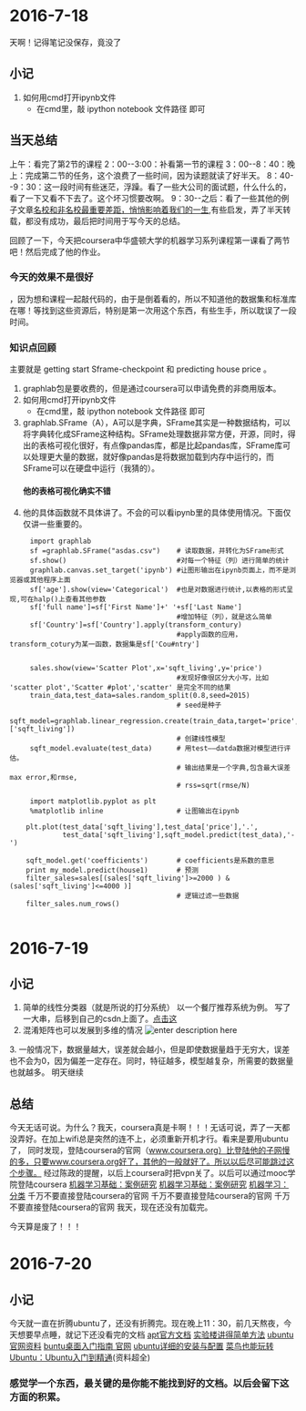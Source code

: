 # 2016-7-18
天啊！记得笔记没保存，竟没了

## 小记 
1. 如何用cmd打开ipynb文件
    * 在cmd里，敲 ipython notebook 文件路径 即可
## 当天总结
上午：看完了第2节的课程
2：00--3:00：补看第一节的课程
3：00--8：40：晚上：完成第二节的任务，这个浪费了一些时间，因为读题就读了好半天。
8：40--9：30：这一段时间有些迷茫，浮躁。看了一些大公司的面试题，什么什么的，看了一下又看不下去了。这个坏习惯要改啊。
9：30--之后：看了一些其他的例子文章[名校和非名校最重要差距，悄悄影响着我们的一生](http://mp.weixin.qq.com/s?__biz=MzA5NzIyNjgwMA==&mid=2654418131&idx=1&sn=2b6c27c8682573beea405a7904c9b92e&scene=23&srcid=0716WL8oP0qSCLpSiqwsAh45#rd),有些启发，弄了半天转载，都没有成功，最后把时间用于写今天的总结。

回顾了一下，今天把coursera中华盛顿大学的机器学习系列课程第一课看了两节吧！然后完成了他的作业。 
### 今天的效果不是很好 ###
，因为想和课程一起敲代码的，由于是倒着看的，所以不知道他的数据集和标准库在哪！等找到这些资源后，特别是第一次用这个东西，有些生手，所以耽误了一段时间。

### 知识点回顾
主要就是 getting start Sframe-checkpoint 和 predicting house price 。
1. graphlab包是要收费的，但是通过coursera可以申请免费的非商用版本。
2. 如何用cmd打开ipynb文件
    * 在cmd里，敲 ipython notebook 文件路径 即可
3. graphlab.SFrame（A），A可以是字典，SFrame其实是一种数据结构，可以将字典转化成SFrame这种结构。SFrame处理数据非常方便，开源，同时，得出的表格可视化很好，有点像pandas库，都是比起pandas库，SFrame库可以处理更大量的数据，就好像pandas是将数据加载到内存中运行的，而SFrame可以在硬盘中运行（我猜的）。
   #### 他的表格可视化确实不错
4. 他的具体函数就不具体讲了。不会的可以看ipynb里的具体使用情况。下面仅仅讲一些重要的。
```
     import graphlab
     sf =graphlab.SFrame("asdas.csv")    # 读取数据，并转化为SFrame形式
     sf.show()                           #对每一个特征（列）进行简单的统计
     graphlab.canvas.set_target('ipynb') #让图形输出在ipynb页面上，而不是浏览器或其他程序上面
     sf['age'].show(view='Categorical')  #也是对数据进行统计,以表格的形式呈现,可在halp()上查看其他参数
     sf['full name']=sf['First Name']+' '+sf['Last Name']
                                         #增加特征（列），就是这么简单
     sf['Country']=sf['Country'].apply(transform_contury)
                                         #apply函数的应用，transform_cotury为某一函数，数据集是sf['Cou#ntry']
     
     
     sales.show(view='Scatter Plot',x='sqft_living',y='price') 
                                         #发现好像很区分大小写，比如 'scatter plot','Scatter #plot','scatter' 是完全不同的结果
     train_data,test_data=sales.random_split(0.8,seed=2015)
                                         # seed是种子
     sqft_model=graphlab.linear_regression.create(train_data,target='price',features=['sqft_living'])
                                         # 创建线性模型
     sqft_model.evaluate(test_data)      # 用test——datda数据对模型进行评估。
                                         # 输出结果是一个字典,包含最大误差max error,和rmse,
                                         # rss=sqrt(rmse/N)
     
     import matplotlib.pyplot as plt
     %matplotlib inline                  # 让图输出在ipynb

    plt.plot(test_data['sqft_living'],test_data['price'],'.',
             test_data['sqft_living'],sqft_model.predict(test_data),'-')
    
    sqft_model.get('coefficients')       # coefficients是系数的意思
    print my_model.predict(house1)       # 预测
    filter_sales=sales[(sales['sqft_living']>=2000 ) & (sales['sqft_living']<=4000 )]
                                         # 逻辑过滤一些数据
    filter_sales.num_rows()
        

```


# 2016-7-19 
## 小记
1. 简单的线性分类器（就是所说的打分系统）
    以一个餐厅推荐系统为例。
    写了一大串，后移到自己的csdn上面了。[点击这](http://blog.csdn.net/mosbest/article/details/51953523)
2. 混淆矩阵也可以发展到多维的情况
 ![enter description here][1]

[1]: ./images/%E6%97%A0%E6%A0%87%E9%A2%98.png "无标题.png"
3. 一般情况下，数据量越大，误差就会越小，但是即使数据量趋于无穷大，误差也不会为0，因为偏差一定存在。同时，特征越多，模型越复杂，所需要的数据量也就越多。
明天继续

## 总结
今天无话可说。为什么？我天，coursera真是卡啊！！！无话可说，弄了一天都没弄好。在加上wifi总是突然的连不上，必须重新开机才行。看来是要用ubuntu了，
同时发现，登陆coursera的官网（www.coursera.org）比登陆他的子网慢的多，只要www.coursera.org好了，其他的一般就好了。所以以后尽可能跳过这个步骤。
经过陈政的提醒，以后上coursera时把vpn关了。以后可以通过mooc学院登陆coursera [机器学习基础：案例研究](http://mooc.guokr.com/course/6199/Machine-Learning-Foundations--A-Case-Study-Approach/)
[机器学习基础：案例研究](https://www.coursera.org/learn/ml-foundations/home/welcome)
[机器学习：分类](http://mooc.guokr.com/course/6206/Machine-Learning--Classification/)
千万不要直接登陆coursera的官网
千万不要直接登陆coursera的官网
千万不要直接登陆coursera的官网
我天，现在还没有加载完。
 
 今天算是废了！！！
 
  
# 2016-7-20
## 小记
今天就一直在折腾ubuntu了，还没有折腾完。现在晚上11：30，前几天熬夜，今天想要早点睡，就记下还没看完的文档
[apt官方文档](http://www.debian.org/doc/manuals/apt-howto/index.zh-cn.html#contents)
[实验楼讲得简单方法](https://www.shiyanlou.com/courses/running)
[ubuntu官网资料](http://wiki.ubuntu.org.cn/%E6%96%B0%E6%89%8B%E5%85%A5%E9%97%A8%E6%8C%87%E5%BC%95)
[buntu桌面入门指南 官网](http://wiki.ubuntu.org.cn/Ubuntu%E6%A1%8C%E9%9D%A2%E5%85%A5%E9%97%A8%E6%8C%87%E5%8D%97)
[ubuntu详细的安装与配置](http://wenku.it168.com/d_000030466.shtml)
[菜鸟也能玩转Ubuntu：Ubuntu入门到精通](http://wenku.it168.com/wenji/693)(资料超全)


### 感觉学一个东西，最关键的是你能不能找到好的文档。以后会留下这方面的积累。
